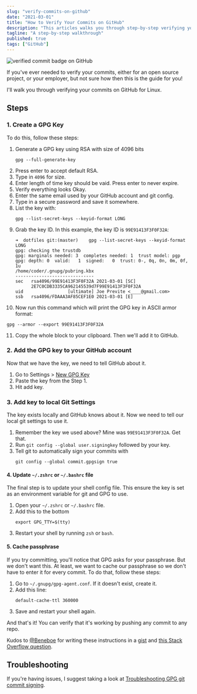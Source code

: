 ```yaml
---
slug: "verify-commits-on-github"
date: "2021-03-01"
title: "How to Verify Your Commits on GitHub"
description: "This articles walks you through step-by-step verifying your commits for GitHub."
tagline: "A step-by-step walkthrough"
published: true
tags: ["GitHub"]
---
```


![verified commit badge on GitHub](../assets/images/verified.png)

If you've ever needed to verify your commits, either for an open source project, or your employer, but not sure how then this is the guide for you!

I'll walk you through verifying your commits on GitHub for Linux.

## Steps

### 1. Create a GPG Key

To do this, follow these steps:

1. Generate a GPG key using RSA with size of 4096 bits
   ```shell
   gpg --full-generate-key
   ```
2. Press enter to accept default RSA.
3. Type in `4096` for size.
4. Enter length of time key should be vaid. Press enter to never expire.
5. Verify everything looks Okay.
6. Enter the same email used by your GitHub account and git config.
7. Type in a secure password and save it somewhere.
8. List the key with:
   ```shell
   gpg --list-secret-keys --keyid-format LONG
   ```
9. Grab the key ID. In this example, the key ID is `99E91413F3F0F32A`:
   ```shell
   ➜  dotfiles git:(master)    gpg --list-secret-keys --keyid-format LONG
   gpg: checking the trustdb
   gpg: marginals needed: 3  completes needed: 1  trust model: pgp
   gpg: depth: 0  valid:   1  signed:   0  trust: 0-, 0q, 0n, 0m, 0f, 1u
   /home/coder/.gnupg/pubring.kbx
   ------------------------------
   sec   rsa4096/99E91413F3F0F32A 2021-03-01 [SC]
         2E7C0CDB3335CA962145539d7F99E91413F3F0F32A
   uid                 [ultimate] Joe Previte <____@gmail.com>
   ssb   rsa4096/FDAAA3AF85CEF1E0 2021-03-01 [E]
   ```
10. Now run this command which will print the GPG key in ASCII armor format:

```shell
gpg --armor --export 99E91413F3F0F32A
```

11. Copy the whole block to your clipboard. Then we'll add it to GitHub.

### 2. Add the GPG key to your GitHub account

Now that we have the key, we need to tell GitHub about it.

1. Go to Settings > [New GPG Key](https://github.com/settings/gpg/new)
2. Paste the key from the Step 1.
3. Hit add key.

### 3. Add key to local Git Settings

The key exists locally and GitHub knows about it. Now we need to tell our local git settings to use it.

1. Remember the key we used above? Mine was `99E91413F3F0F32A`. Get that.
2. Run `git config --global user.signingkey` followed by your key.
3. Tell git to automatically sign your commits with
   ```shell
   git config --global commit.gpgsign true
   ```

#### 4. Update `~/.zshrc` or `~/.bashrc` file

The final step is to update your shell config file. This ensure the key is set as an environment variable for git and GPG to use.

1. Open your `~/.zshrc` or `~/.bashrc` file.
2. Add this to the bottom
   ```shell
   export GPG_TTY=$(tty)
   ```
3. Restart your shell by running `zsh` or `bash`.

#### 5. Cache passphrase

If you try committing, you'll notice that GPG asks for your passphrase. But we don't want this. At least, we want to cache our passphrase so we don't have to enter it for every commit. To do that, follow these steps:

1. Go to `~/.gnupg/gpg-agent.conf`. If it doesn't exist, create it.
2. Add this line:
   ```text
   default-cache-ttl 360000
   ```
3. Save and restart your shell again.

And that's it! You can verify that it's working by pushing any commit to any repo.

Kudos to [@Beneboe](https://github.com/Beneboe) for writing these instructions in a [gist](https://gist.github.com/Beneboe/3183a8a9eb53439dbee07c90b344c77e) and [this Stack Overflow question](https://unix.stackexchange.com/questions/395875/gpg-does-not-ask-for-password).

## Troubleshooting

If you're having issues, I suggest taking a look at [Troubleshooting GPG git commit signing](https://juliansimioni.com/blog/troubleshooting-gpg-git-commit-signing/).
